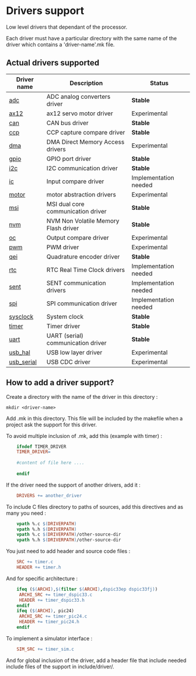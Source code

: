 # Drivers support

Low level drivers that dependant of the processor.

Each driver must have a particular directory with the same name of the driver which contains a 'driver-name'.mk file.

## Actual drivers supported

|Driver name|Description|Status|
|-----------|-----------|------|
|[adc](adc/README.md)|ADC analog converters driver|__Stable__|
|[ax12](ax12/README.md)|ax12 servo motor driver|Experimental|
|[can](can/README.md)|CAN bus driver|__Stable__|
|[ccp](ccp/README.md)|CCP capture compare driver|__Stable__|
|[dma](dma/README.md)|DMA Direct Memory Access drivers|Experimental|
|[gpio](gpio/README.md)|GPIO port driver|__Stable__|
|[i2c](i2c/README.md)|I2C communication driver|__Stable__|
|[ic](ic/README.md)|Input compare driver|Implementation needed|
|[motor](motor/README.md)|motor abstraction drivers|Experimental|
|[msi](msi/README.md)|MSI dual core communication driver|__Stable__|
|[nvm](nvm/README.md)|NVM Non Volatile Memory Flash driver|__Stable__|
|[oc](oc/README.md)|Output compare driver|Experimental|
|[pwm](pwm/README.md)|PWM driver|Experimental|
|[qei](qei/README.md)|Quadrature encoder driver|__Stable__|
|[rtc](rtc/README.md)|RTC Real Time Clock drivers|Implementation needed|
|[sent](sent/README.md)|SENT communication drivers|Implementation needed|
|[spi](spi/README.md)|SPI communication driver|Implementation needed|
|[sysclock](sysclock/README.md)|System clock|__Stable__|
|[timer](timer/README.md)|Timer driver|__Stable__|
|[uart](uart/README.md)|UART (serial) communication driver|__Stable__|
|[usb_hal](usb_hal/README.md)|USB low layer driver|Experimental|
|[usb_serial](usb_serial/README.md)|USB CDC driver|Experimental|

## How to add a driver support?
Create a directory with the name of the driver in this directory :

	mkdir <driver-name>

Add <driver-name>.mk in this directory. This file will be included by the makefile when a project ask the support for this driver.

To avoid multiple inclusion of <driver-name>.mk, add this (example with timer) :

```Makefile
	ifndef TIMER_DRIVER
	TIMER_DRIVER=
	
	#content of file here ....
	
	endif
```

If the driver need the support of another drivers, add it :

```Makefile
	DRIVERS += another_driver
```

To include C files directory to paths of sources, add this directives and as many you need :

```Makefile
	vpath %.c $(DRIVERPATH)
	vpath %.h $(DRIVERPATH)
	vpath %.c $(DRIVERPATH)/other-source-dir
	vpath %.h $(DRIVERPATH)/other-source-dir
```

You just need to add header and source code files :

```Makefile
	SRC += timer.c
	HEADER += timer.h
```

And for specific architecture :

```Makefile
	ifeq ($(ARCHI),$(filter $(ARCHI),dspic33ep dspic33fj))
	 ARCHI_SRC += timer_dspic33.c
	 HEADER += timer_dspic33.h
	endif
	ifeq ($(ARCHI), pic24)
	 ARCHI_SRC += timer_pic24.c
	 HEADER += timer_pic24.h
	endif
```

To implement a simulator interface :

```Makefile
	SIM_SRC += timer_sim.c
```

And for global inclusion of the driver, add a header file that include needed include files of the support in include/driver/.
